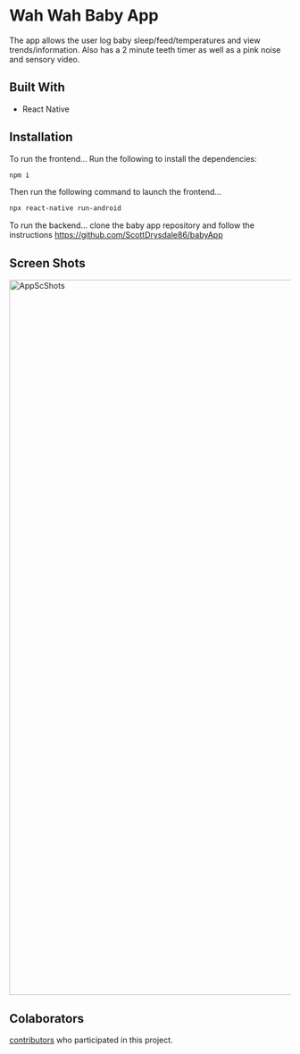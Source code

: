 # Wah Wah Baby App

The app allows the user log baby sleep/feed/temperatures and view trends/information. Also has a 2 minute teeth timer as well as a pink noise and sensory video.

## Built With

* React Native


## Installation

To run the frontend...
Run the following to install the dependencies:
```bash
npm i
```

Then run the following command to launch the frontend...
```bash
npx react-native run-android
```

To run the backend...
clone the baby app repository and follow the instructions
https://github.com/ScottDrysdale86/babyApp

## Screen Shots
<img width="1280" alt="AppScShots" src="https://user-images.githubusercontent.com/77475964/194774938-2d13177e-1f53-4460-98ad-4b85ad1b49fb.png">


## Colaborators

[contributors](https://github.com/SuperNicktendo/BabyAppFrontEnd/contributors) who participated in this project.


